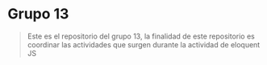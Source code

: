 # Grupo 13
>Este es el repositorio del grupo 13, la finalidad de este repositorio es coordinar las actividades que surgen durante la actividad de eloquent JS


